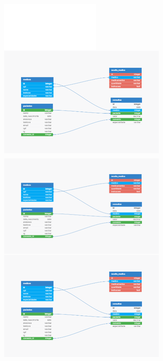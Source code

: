 ![DER Hospital](BD-base1\hospital-der.pdf)
![DER Hospital](BD-base1\hospital-atualizado.png)


<IMG src='BD-base1\hospital-der.pdf' alt="DER Hospital">
<IMG src='BD-base1\hospital-atualizado.png' alt="DER Hospital">
